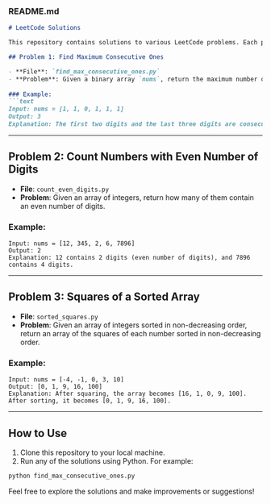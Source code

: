 ### **README.md**

```markdown
# LeetCode Solutions

This repository contains solutions to various LeetCode problems. Each problem has its own file, and the solution is implemented in Python. Below is a list of the problems solved, along with a brief description of each one.

## Problem 1: Find Maximum Consecutive Ones

- **File**: `find_max_consecutive_ones.py`
- **Problem**: Given a binary array `nums`, return the maximum number of consecutive `1`s in the array.
  
### Example:
```text
Input: nums = [1, 1, 0, 1, 1, 1]
Output: 3
Explanation: The first two digits and the last three digits are consecutive 1s.
```

---

## Problem 2: Count Numbers with Even Number of Digits

- **File**: `count_even_digits.py`
- **Problem**: Given an array of integers, return how many of them contain an even number of digits.

### Example:
```text
Input: nums = [12, 345, 2, 6, 7896]
Output: 2
Explanation: 12 contains 2 digits (even number of digits), and 7896 contains 4 digits.
```

---

## Problem 3: Squares of a Sorted Array

- **File**: `sorted_squares.py`
- **Problem**: Given an array of integers sorted in non-decreasing order, return an array of the squares of each number sorted in non-decreasing order.

### Example:
```text
Input: nums = [-4, -1, 0, 3, 10]
Output: [0, 1, 9, 16, 100]
Explanation: After squaring, the array becomes [16, 1, 0, 9, 100]. After sorting, it becomes [0, 1, 9, 16, 100].
```

---

## How to Use

1. Clone this repository to your local machine.
2. Run any of the solutions using Python. For example:

```bash
python find_max_consecutive_ones.py
```

Feel free to explore the solutions and make improvements or suggestions!
```

